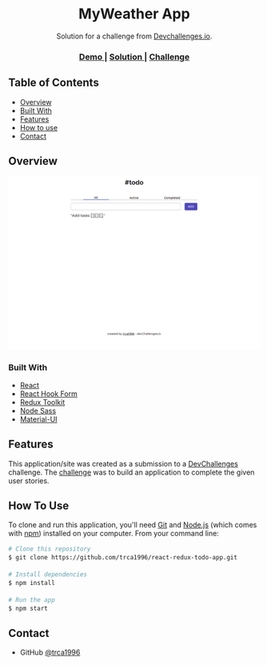 <h1 align="center">MyWeather App</h1>

<div align="center">
   Solution for a challenge from  <a href="http://devchallenges.io" target="_blank">Devchallenges.io</a>.
</div>

<div align="center">
  <h3>
    <a href="https://romantic-blackwell-baeae3.netlify.app/">
      Demo
    </a>
    <span> | </span>
    <a href="https://romantic-blackwell-baeae3.netlify.app/">
      Solution
    </a>
    <span> | </span>
    <a href="https://devchallenges.io/challenges/hH6PbOHBdPm6otzw2De5">
      Challenge
    </a>
  </h3>
</div>

<!-- TABLE OF CONTENTS -->

## Table of Contents

- [Overview](#overview)
- [Built With](#built-with)
- [Features](#features)
- [How to use](#how-to-use)
- [Contact](#contact)

<!-- OVERVIEW -->

## Overview

![screenshot](https://github.com/trca1996/react-redux-todo-app/blob/master/snapshot.png?raw=true)

### Built With

<!-- This section should list any major frameworks that you built your project using. Here are a few examples.-->

- [React](https://reactjs.org/)
- [React Hook Form](https://react-hook-form.com/get-started/)
- [Redux Toolkit](https://redux-toolkit.js.org/)
- [Node Sass](https://www.npmjs.com/package/node-sass)
- [Material-UI](https://material-ui.com/)

## Features

<!-- List the features of your application or follow the template. Don't share the figma file here :) -->

This application/site was created as a submission to a [DevChallenges](https://devchallenges.io/challenges) challenge. The [challenge](https://devchallenges.io/challenges/hH6PbOHBdPm6otzw2De5) was to build an application to complete the given user stories.

## How To Use

<!-- Example: -->

To clone and run this application, you'll need [Git](https://git-scm.com) and [Node.js](https://nodejs.org/en/download/) (which comes with [npm](http://npmjs.com)) installed on your computer. From your command line:

```bash
# Clone this repository
$ git clone https://github.com/trca1996/react-redux-todo-app.git

# Install dependencies
$ npm install

# Run the app
$ npm start
```

## Contact

- GitHub [@trca1996](https://github.com/trca1996)
